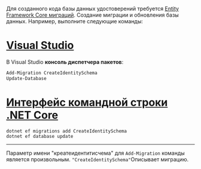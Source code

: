 Для созданного кода базы данных удостоверений требуется [Entity Framework Core миграций](/ef/core/managing-schemas/migrations/). Создание миграции и обновления базы данных. Например, выполните следующие команды:

# <a name="visual-studiotabvisual-studio"></a>[Visual Studio](#tab/visual-studio)

В Visual Studio **консоль диспетчера пакетов**:

```powershell
Add-Migration CreateIdentitySchema
Update-Database
```

# <a name="net-core-clitabnetcore-cli"></a>[Интерфейс командной строки .NET Core](#tab/netcore-cli)

```dotnetcli
dotnet ef migrations add CreateIdentitySchema
dotnet ef database update
```

---

Параметр имени "креатеидентитисчема" для `Add-Migration` команды является произвольным. `"CreateIdentitySchema"`Описывает миграцию.
